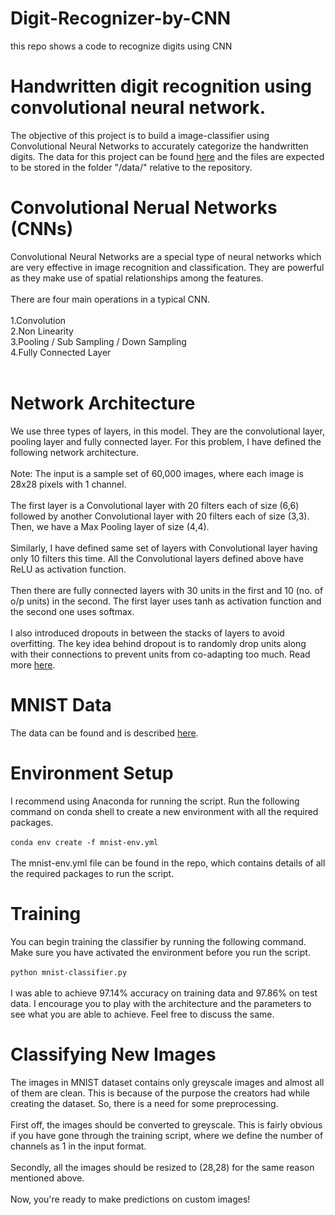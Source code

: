 # Digit-Recognizer-by-CNN
this repo shows a code to recognize digits using CNN



# Handwritten digit recognition using convolutional neural network.
The objective of this project is to build a image-classifier using Convolutional Neural Networks to accurately categorize the handwritten digits. The data for this project can be found <a href="http://yann.lecun.com/exdb/mnist/">here</a> and the files are expected to be stored in the folder "/data/" relative to the repository.

# Convolutional Nerual Networks (CNNs)
Convolutional Neural Networks are a special type of neural networks which are very effective in image recognition and classification. They are powerful as they make use of spatial relationships among the features.
<br>
<br>
There are four main operations in a typical CNN.
<br>
<br>
1.Convolution
<br>
2.Non Linearity
<br>
3.Pooling / Sub Sampling / Down Sampling
<br>
4.Fully Connected Layer
<br>
<br>

# Network Architecture
We use three types of layers, in this model. They are the convolutional layer, pooling layer and fully connected layer.
For this problem, I have defined the following network architecture.
<br>
<br>
Note: The input is a sample set of 60,000 images, where each image is 28x28 pixels with 1 channel.
<br>
<br>
The first layer is a Convolutional layer with 20 filters each of size (6,6) followed by another Convolutional layer with 20 filters each of size (3,3). Then, we have a Max Pooling layer of size (4,4).
<br>
<br>
Similarly, I have defined same set of layers with Convolutional layer having only 10 filters this time.
All the Convolutional layers defined above have ReLU as activation function.
<br>
<br>
Then there are fully connected layers with 30 units in the first and 10 (no. of o/p units) in the second.
The first layer uses tanh as activation function and the second one uses softmax.
<br>
<br>
I also introduced dropouts in between the stacks of layers to avoid overfitting. The key idea behind dropout is to randomly drop units along with their connections to prevent units from co-adapting too much. Read more <a href="https://www.cs.toronto.edu/~hinton/absps/JMLRdropout.pdf">here</a>.

# MNIST Data
The data can be found and is described <a href="http://yann.lecun.com/exdb/mnist/">here</a>.

# Environment Setup
I recommend using Anaconda for running the script. Run the following command on conda shell to create a new environment with all the required packages.
<br>
<br>
<code>conda env create -f mnist-env.yml</code>
<br>
<br>
The mnist-env.yml file can be found in the repo, which contains details of all the required packages to run the script.

# Training
You can begin training the classifier by running the following command. Make sure you have activated the environment before you run the script.
<br>
<br>
<code>python mnist-classifier.py</code>
<br>
<br>
I was able to achieve 97.14% accuracy on training data and 97.86% on test data. I encourage you to play with the architecture and the parameters to see what you are able to achieve. Feel free to discuss the same.

# Classifying New Images
The images in MNIST dataset contains only greyscale images and almost all of them are clean. This is because of the purpose the creators had while creating the dataset. So, there is a need for some preprocessing.
<br>
<br>
First off, the images should be converted to greyscale. This is fairly obvious if you have gone through the training script, where we define the number of channels as 1 in the input format.
<br>
<br>
Secondly, all the images should be resized to (28,28) for the same reason mentioned above.
<br>
<br>
Now, you're ready to make predictions on custom images!
